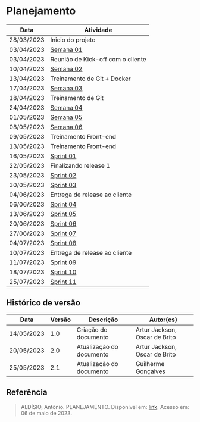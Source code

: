 # Planejamento

| Data | Atividade |
| -- | --|
| 28/03/2023 | Inicio do projeto |
| 03/04/2023 | [Semana 01](Relatórios/semana1.md) |
| 03/04/2023 | Reunião de Kick-off com o cliente |
| 10/04/2023 | [Semana 02](Relatórios/semana2.md) |
| 13/04/2023 | Treinamento de Git + Docker|
| 17/04/2023 | [Semana 03](Relatórios/semana3.md) |
| 18/04/2023 | Treinamento de Git|
| 24/04/2023 | [Semana 04](Relatórios/semana4.md) |
| 01/05/2023 | [Semana 05](Relatórios/semana5.md) |
| 08/05/2023 | [Semana 06](Relatórios/semana6.md) |
| 09/05/2023 | Treinamento Front-end|
| 13/05/2023 | Treinamento Front-end|
| 16/05/2023 | [Sprint 01](Relatórios/sprint1.md) |
| 22/05/2023 | Finalizando release 1 |
| 23/05/2023 | [Sprint 02](Relatórios/sprint2.md) |
| 30/05/2023 | [Sprint 03](Relatórios/sprint3.md) |
| 04/06/2023 | Entrega de release ao cliente |
| 06/06/2023 | [Sprint 04](Relatórios/sprint4.md) |
| 13/06/2023 | [Sprint 05](Relatórios/sprint5.md) |
| 20/06/2023 | [Sprint 06](Relatórios/sprint6.md) |
| 27/06/2023 | [Sprint 07](Relatórios/sprint7.md) |
| 04/07/2023 | [Sprint 08](Relatórios/sprint8.md) |
| 10/07/2023 | Entrega de release ao cliente |
| 11/07/2023 | [Sprint 09](Relatórios/sprint09.md) |
| 18/07/2023 | [Sprint 10](Relatórios/sprint10.md) |
| 25/07/2023 | [Sprint 11](Relatórios/sprint11.md) |


## Histórico de versão

| Data | Versão | Descrição | Autor(es) |
| ---- | ------ | --------- | --------- |
| 14/05/2023 | 1.0 | Criação do documento | Artur Jackson, Oscar de Brito |
| 20/05/2023 | 2.0 | Atualização do documento | Artur Jackson, Oscar de Brito |
| 25/05/2023 | 2.1 | Atualização do documento | Guilherme Gonçalves |

## Referência
> ALDÍSIO, Antônio. PLANEJAMENTO. Disponível em: [link](https://fga-eps-mds.github.io/2022-2-CAPJu-Doc/#/pages/planning). Acesso em: 06 de maio de 2023.